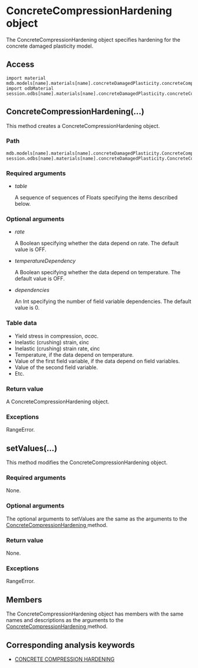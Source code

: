 # ConcreteCompressionHardening object

The ConcreteCompressionHardening object specifies hardening for the concrete damaged plasticity model.

## Access

```
import material
mdb.models[name].materials[name].concreteDamagedPlasticity.concreteCompressionHardening
import odbMaterial
session.odbs[name].materials[name].concreteDamagedPlasticity.concreteCompressionHardening
```

## ConcreteCompressionHardening(...)



This method creates a ConcreteCompressionHardening object.



### Path

```
mdb.models[name].materials[name].concreteDamagedPlasticity.ConcreteCompressionHardening
session.odbs[name].materials[name].concreteDamagedPlasticity.ConcreteCompressionHardening
```

### Required arguments

- *table*

  A sequence of sequences of Floats specifying the items described below.

### Optional arguments

- *rate*

  A Boolean specifying whether the data depend on rate. The default value is OFF.

- *temperatureDependency*

  A Boolean specifying whether the data depend on temperature. The default value is OFF.

- *dependencies*

  An Int specifying the number of field variable dependencies. The default value is 0.

### Table data

- Yield stress in compression, σcσc.
- Inelastic (crushing) strain, ϵinc
- Inelastic (crushing) strain rate, ϵinc
- Temperature, if the data depend on temperature.
- Value of the first field variable, if the data depend on field variables.
- Value of the second field variable.
- Etc.

### Return value

A ConcreteCompressionHardening object.

### Exceptions

RangeError.



## setValues(...)



This method modifies the ConcreteCompressionHardening object.



### Required arguments

None.

### Optional arguments

The optional arguments to setValues are the same as the arguments to the [ConcreteCompressionHardening ](https://help.3ds.com/2022/english/DSSIMULIA_Established/SIMACAEKERRefMap/simaker-c-concretecompressionhardeningpyc.htm?ContextScope=all#simaker-concretecompressionhardeningconcretecompressionhardpyc)method.

### Return value

None.

### Exceptions

RangeError.



## Members

The ConcreteCompressionHardening object has members with the same names and descriptions as the arguments to the [ConcreteCompressionHardening ](https://help.3ds.com/2022/english/DSSIMULIA_Established/SIMACAEKERRefMap/simaker-c-concretecompressionhardeningpyc.htm?ContextScope=all#simaker-concretecompressionhardeningconcretecompressionhardpyc)method.



## Corresponding analysis keywords

- [CONCRETE COMPRESSION HARDENING](https://help.3ds.com/2022/english/DSSIMULIA_Established/SIMACAEKEYRefMap/simakey-r-concretecompressionhardening.htm?ContextScope=all#simakey-r-concretecompressionhardening)